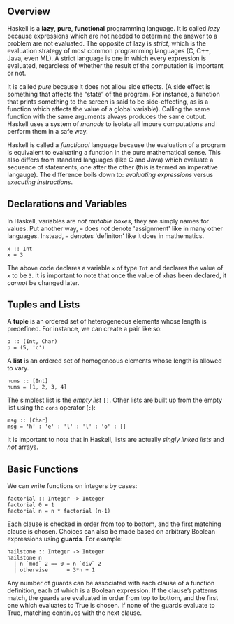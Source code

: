 ## Overview

Haskell is a **lazy**, **pure**, **functional** programming language. It is called *lazy* because expressions which are not needed to determine the answer to a problem are not evaluated. The opposite of lazy is *strict*, which is the evaluation strategy of most common programming languages (C, C++, Java, even ML). A strict language is one in which every expression is evaluated, regardless of whether the result of the computation is important or not.

It is called *pure* because it does not allow side effects. (A side effect is something that affects the “state” of the program. For instance, a function that prints something to the screen is said to be side-effecting, as is a function which affects the
value of a global variable). Calling the same function with the same arguments always produces the same output. Haskell uses a system of *monads* to isolate all impure computations and perform them in a safe way.

Haskell is called a *functional* language because the evaluation of a program is equivalent to evaluating a function in the pure mathematical sense. This also differs from standard languages (like C and Java) which evaluate a sequence of statements,
one after the other (this is termed an imperative langauge). The difference boils down to: *evaluating expressions* versus *executing instructions*.

## Declarations and Variables

In Haskell, variables are *not mutable boxes*, they are simply names for values. Put another way, ```=``` does *not* denote 'assignment' like in many other languages. Instead, ```=``` denotes 'definiton' like it does in mathematics.

```
x :: Int
x = 3
```

The above code declares a variable ```x``` of type ```Int``` and declares the value of ```x``` to be ```3```. It is important to note that once the value of ```x```has been declared, it *cannot* be changed later.

## Tuples and Lists

A **tuple** is an ordered set of heterogeneous elements whose length is predefined. For instance, we can create a pair like so:

```
p :: (Int, Char)
p = (5, 'c')
```

A **list** is an ordered set of homogeneous elements whose length is allowed to vary.

```
nums :: [Int]
nums = [1, 2, 3, 4]
```
The simplest list is the *empty list* ```[]```. Other lists are built up from the empty list using the ```cons``` operator (```:```):

```
msg :: [Char]
msg = 'h' : 'e' : 'l' : 'l' : 'o' : []
```
It is important to note that in Haskell, lists are actually *singly linked lists* and *not* arrays.

## Basic Functions

We can write functions on integers by cases:

```
factorial :: Integer -> Integer
factorial 0 = 1
factorial n = n * factorial (n-1)
```
Each clause is checked in order from top to bottom, and the first matching clause is chosen. Choices can also be made based on arbitrary Boolean expressions using **guards**. For example:

```
hailstone :: Integer -> Integer
hailstone n
  | n `mod` 2 == 0 = n `div` 2
  | otherwise      = 3*n + 1
```
Any number of guards can be associated with each clause of a function definition, each of which is a Boolean expression. If the clause’s patterns match, the guards are evaluated in order from top to bottom, and the first one which evaluates to True is chosen. If none of the guards evaluate to True, matching continues with the next clause.



